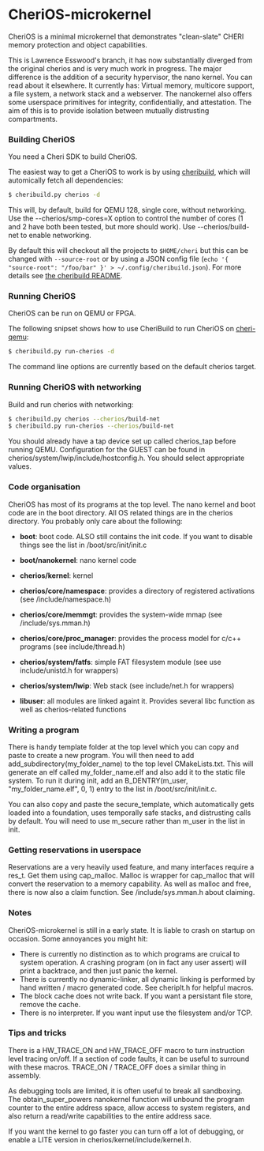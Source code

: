 # CheriOS-microkernel

CheriOS is a minimal microkernel that demonstrates "clean-slate" CHERI memory protection and object capabilities.

This is Lawrence Esswood's branch, it has now substantially diverged from the original cherios and is very much work in progress. The major difference is the addition of a security hypervisor, the nano kernel. You can read about it elsewhere. It currently has: Virtual memory, multicore support, a file system, a network stack and a webserver. The nanokernel also offers some userspace primitives for integrity, confidentially, and attestation. The aim of this is to provide isolation between mutually distrusting compartments.

### Building CheriOS

You need a Cheri SDK to build CheriOS.

The easiest way to get a CheriOS to work is by using [cheribuild], which will automically fetch all dependencies:
```sh
$ cheribuild.py cherios -d
```
This will, by default, build for QEMU 128, single core, without networking. Use the --cherios/smp-cores=X option to control the number of cores (1 and 2 have both been tested, but more should work). Use --cherios/build-net to enable networking.

By default this will checkout all the projects to `$HOME/cheri` but this can be changed with `--source-root` or by using a JSON config file (`echo '{ "source-root": "/foo/bar" }' > ~/.config/cheribuild.json`). For more details see [the cheribuild README](https://github.com/CTSRD-CHERI/cheribuild/blob/master/README.md).

### Running CheriOS

CheriOS can be run on QEMU or FPGA.

The following snipset shows how to use CheriBuild to run CheriOS on [cheri-qemu]:
```sh
$ cheribuild.py run-cherios -d
```

The command line options are currently based on the default cherios target.

### Running CheriOS with networking

Build and run cherios with networking:

```sh
$ cheribuild.py cherios --cherios/build-net
$ cheribuild.py run-cherios --cherios/build-net
```

You should already have a tap device set up called cherios_tap before running QEMU. Configuration for the GUEST can be found in cherios/system/lwip/include/hostconfig.h. You should select appropriate values.

### Code organisation

CheriOS has most of its programs at the top level. The nano kernel and boot code are in the boot directory. All OS related things are in the cherios directory. You probably only care about the following:

* __boot__: boot code. ALSO still contains the init code. If you want to disable things see the list in /boot/src/init/init.c
* __boot/nanokernel__: nano kernel code

* __cherios/kernel__: kernel

* __cherios/core/namespace__: provides a directory of registered activations (see /include/namespace.h)
* __cherios/core/memmgt__: provides the system-wide mmap (see /include/sys.mman.h)
* __cherios/core/proc_manager__: provides the process model for c/c++ programs (see include/thread.h)
* __cherios/system/fatfs__: simple FAT filesystem module (see use include/unistd.h for wrappers)
* __cherios/system/lwip__: Web stack (see include/net.h for wrappers)


* __libuser__: all modules are linked againt it. Provides several libc function as well as cherios-related functions


### Writing a program

There is handy template folder at the top level which you can copy and paste to create a new program. You will then need to add add_subdirectory(my_folder_name) to the top level CMakeLists.txt. This will generate an elf called my_folder_name.elf and also add it to the static file system. To run it during init, add an B_DENTRY(m_user, "my_folder_name.elf", 0,	1) entry to the list in /boot/src/init/init.c. 

You can also copy and paste the secure_template, which automatically gets loaded into a foundation, uses temporally safe stacks, and distrusting calls by default. You will need to use m_secure rather than m_user in the list in init.

### Getting reservations in userspace

Reservations are a very heavily used feature, and many interfaces require a res_t. Get them using cap_malloc. Malloc is wrapper for cap_malloc that will convert the reservation to a memory capability. As well as malloc and free, there is now also a claim function. See /include/sys.mman.h about claiming. 

### Notes

CheriOS-microkernel is still in a early state. It is liable to crash on startup on occasion. Some annoyances you might hit:

* There is currently no distinction as to which programs are cruical to system operation. A crashing program (on in fact any user assert) will print a backtrace, and then just panic the kernel.
* There is currently no dynamic-linker, all dynamic linking is performed by hand written / macro generated code. See cheriplt.h for helpful macros.
* The block cache does not write back. If you want a persistant file store, remove the cache.
* There is no interpreter. If you want input use the filesystem and/or TCP.

### Tips and tricks

There is a HW_TRACE_ON and HW_TRACE_OFF macro to turn instruction level tracing on/off. If a section of code faults, it can be useful to surround with these macros. TRACE_ON / TRACE_OFF does a similar thing in assembly.

As debugging tools are limited, it is often useful to break all sandboxing. The obtain_super_powers nanokernel function will unbound the program counter to the entire address space, allow access to system registers, and also return a read/write capabilities to the entire address sace.

If you want the kernel to go faster you can turn off a lot of debugging, or enable a LITE version in cherios/kernel/include/kernel.h.

   [cheri-qemu]: <https://github.com/CTSRD-CHERI/qemu>
   [LLVM]: <http://github.com/CTSRD-CHERI/llvm-project>
   [cheribuild]: <https://github.com/CTSRD-CHERI/cheribuild>
